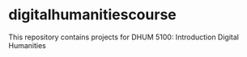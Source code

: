 # digitalhumanitiescourse
This repository contains projects for DHUM 5100: Introduction Digital Humanities
